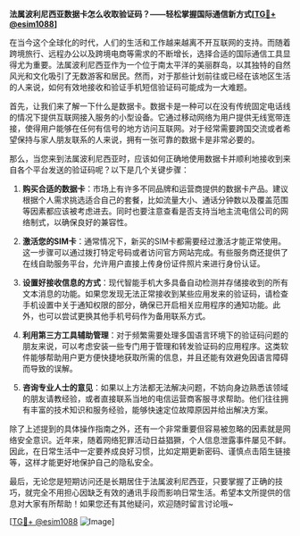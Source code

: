 **法属波利尼西亚数据卡怎么收取验证码？——轻松掌握国际通信新方式[[TG💪+ @esim1088](https://t.me/s/esim1088)]**

在当今这个全球化的时代，人们的生活和工作越来越离不开互联网的支持。而随着跨境旅行、远程办公以及跨境电商等需求的不断增长，选择合适的国际通信工具显得尤为重要。法属波利尼西亚作为一个位于南太平洋的美丽群岛，以其独特的自然风光和文化吸引了无数游客和居民。然而，对于那些计划前往或已经在该地区生活的人来说，如何有效地接收和验证手机短信验证码可能成为一大难题。

首先，让我们来了解一下什么是数据卡。数据卡是一种可以在没有传统固定电话线的情况下提供互联网接入服务的小型设备。它通过移动网络为用户提供无线宽带连接，使得用户能够在任何有信号的地方访问互联网。对于经常需要跨国交流或者希望保持与家人朋友联系的人来说，拥有一张可靠的数据卡是非常必要的。

那么，当您来到法属波利尼西亚时，应该如何正确地使用数据卡并顺利地接收到来自各个平台发送的验证码呢？以下是几个关键步骤：

1. **购买合适的数据卡**：市场上有许多不同品牌和运营商提供的数据卡产品。建议根据个人需求挑选适合自己的套餐，比如流量大小、通话分钟数以及覆盖范围等因素都应该被考虑进去。同时也要注意查看是否支持当地主流电信公司的网络制式，以确保良好的兼容性。

2. **激活您的SIM卡**：通常情况下，新买的SIM卡都需要经过激活才能正常使用。这一步骤可以通过拨打特定号码或者访问官方网站完成。有些服务商还提供了在线自助服务平台，允许用户直接上传身份证件照片来进行身份认证。

3. **设置好接收信息的方式**：现代智能手机大多具备自动检测并存储接收到的所有文本消息的功能。如果您发现无法正常接收到某些应用发来的验证码，请检查手机设置中关于通知权限的部分，确保已开启相关应用程序的通知功能。此外，也可以尝试更换其他手机号码作为备用联系方式。

4. **利用第三方工具辅助管理**：对于频繁需要处理多国语言环境下的验证码问题的朋友来说，可以考虑安装一些专门用于管理和转发验证码的应用程序。这类软件能够帮助用户更方便快捷地获取所需的信息，并且还能有效避免因语言障碍而导致的误解。

5. **咨询专业人士的意见**：如果以上方法都无法解决问题，不妨向身边熟悉该领域的朋友请教经验，或者直接联系当地的电信运营商客服寻求帮助。他们往往拥有丰富的技术知识和服务经验，能够快速定位故障原因并给出解决方案。

除了上述提到的具体操作指南之外，还有一个非常重要但容易被忽略的因素就是网络安全意识。近年来，随着网络犯罪活动日益猖獗，个人信息泄露事件屡见不鲜。因此，在日常生活中一定要养成良好习惯，比如定期更新密码、谨慎点击陌生链接等，这样才能更好地保护自己的隐私安全。

最后，无论您是短期访问还是长期居住于法属波利尼西亚，只要掌握了正确的技巧，就完全不用担心因缺乏有效的通讯手段而影响日常生活。希望本文所提供的信息对大家有所帮助！如果您还有其他疑问，欢迎随时留言讨论哦~

[[TG💪+ @esim1088](https://t.me/s/esim1088) ![Image](https://i.postimg.cc/4NQfJmqS/Snipaste-2025-05-13-00-14-12.png)]